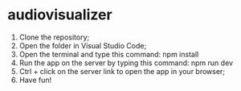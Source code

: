 # audiovisualizer

1. Clone the repository;
2. Open the folder in Visual Studio Code;
3. Open the terminal and type this command: npm install
4. Run the app on the server by typing this command: npm run dev
5. Ctrl + click on the server link to open the app in your browser;
6. Have fun!
